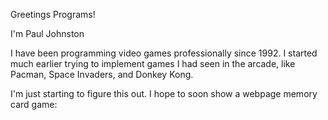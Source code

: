 Greetings Programs!

I'm Paul Johnston

I have been programming video games professionally since 1992.  I started much earlier trying to implement games I had seen in the arcade, like Pacman, Space Invaders, and Donkey Kong.

I'm just starting to figure this out.  I hope to soon show a webpage memory card game:

